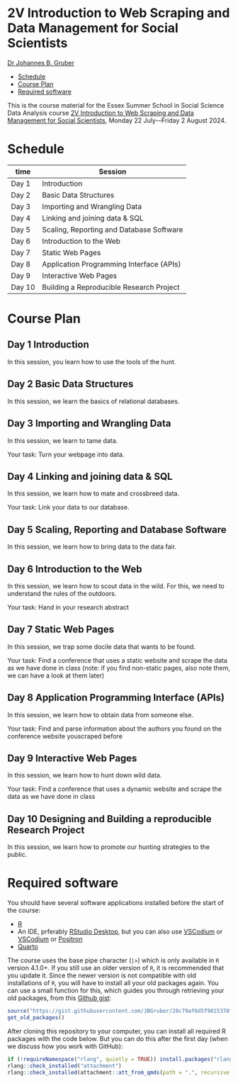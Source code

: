 # 2V Introduction to Web Scraping and Data Management for Social Scientists
[Dr Johannes B. Gruber](https://www.johannesbgruber.eu/)

- [Schedule](#schedule)
- [Course Plan](#course-plan)
- [Required software](#required-software)

This is the course material for the Essex Summer School in Social Science Data Analysis course [2V Introduction to Web Scraping and Data Management for Social Scientists](https://essexsummerschool.com/summer-school-facts/courses/ess-2024-course-list/2v-introduction-to-web-scraping-and-data-management-for-social-scientists/), Monday 22 July-–Friday 2 August 2024.

# Schedule

| time   | Session                                  |
|--------|------------------------------------------|
| Day 1  | Introduction                             |
| Day 2  | Basic Data Structures                    |
| Day 3  | Importing and Wrangling Data             |
| Day 4  | Linking and joining data & SQL           |
| Day 5  | Scaling, Reporting and Database Software |
| Day 6  | Introduction to the Web                  |
| Day 7  | Static Web Pages                         |
| Day 8  | Application Programming Interface (APIs) |
| Day 9  | Interactive Web Pages                    |
| Day 10 | Building a Reproducible Research Project |

# Course Plan

## Day 1 Introduction

In this session, you learn how to use the tools of the hunt.

## Day 2 Basic Data Structures

In this session, we learn the basics of relational databases.

## Day 3 Importing and Wrangling Data

In this session, we learn to tame data.

Your task: Turn your webpage into data.

## Day 4 Linking and joining data & SQL

In this session, we learn how to mate and crossbreed data.

Your task: Link your data to our database.

## Day 5 Scaling, Reporting and Database Software

In this session, we learn how to bring data to the data fair.

## Day 6 Introduction to the Web

In this session, we learn how to scout data in the wild. For this, we need to understand the rules of the outdoors.

Your task: Hand in your research abstract

## Day 7 Static Web Pages

In this session, we trap some docile data that wants to be found.

Your task: Find a conference that uses a static website and scrape the data as we have done in class (note: if you find non-static pages, also note them, we can have a look at them later)

## Day 8 Application Programming Interface (APIs)

In this session, we learn how to obtain data from someone else.

Your task: Find and parse information about the authors you found on the conference website youscraped before

## Day 9 Interactive Web Pages

In this session, we learn how to hunt down wild data.

Your task: Find a conference that uses a dynamic website and scrape the data as we have done in class

## Day 10 Designing and Building a reproducible Research Project

In this session, we learn how to promote our hunting strategies to the public.

# Required software

You should have several software applications installed before the start of the course:

- [R](https://cran.r-project.org/)
- An IDE, prferably [RStudio Desktop](https://posit.co/download/rstudio-desktop/), but you can also use [VSCodium](https://vscodium.com/) or [VSCodium](https://code.visualstudio.com/download) or [Positron](https://github.com/posit-dev/positron)
- [Quarto](https://quarto.org/docs/get-started/)

The course uses the base pipe character (`|>`) which is only available in `R` version 4.1.0+.
If you still use an older version of `R`, it is recommended that you update it.
Since the newer version is not compatible with old installations of `R`, you will have to install all your old packages again.
You can use a small function for this, which guides you through retrieving your old packages, from this [Github gist](https://gist.github.com/JBGruber/28c79af6d5f9015370feef31da2cb1da):

``` r
source("https://gist.githubusercontent.com/JBGruber/28c79af6d5f9015370feef31da2cb1da/raw/8165f560fc53647e3456ba661fc65d0244ac437c/get_old_packages.R")
get_old_packages()
```

After cloning this repository to your computer, you can install all required R packages with the code below. But you can do this after the first day (when we discuss how you work with GitHub):

``` r
if (!requireNamespace("rlang", quietly = TRUE)) install.packages("rlang", dependencies = TRUE)
rlang::check_installed("attachment")
rlang::check_installed(attachment::att_from_qmds(path = ".", recursive = TRUE))
```

